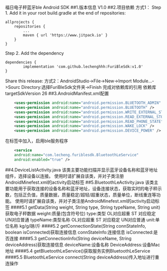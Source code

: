 福日电子秤蓝牙ble Android SDK
##1.版本信息
 V1.0 
##2.项目依赖
方式1：
Step 1. Add it in your root build.gradle at the end of repositories:

	allprojects {
		repositories {
			...
			maven { url 'https://www.jitpack.io' }
		}
	}
Step 2. Add the dependency

	dependencies {
	        implementation 'com.github.lechenghhh:FuriBleSdk:v1.0'
	}
Share this release: 
方式2：AndroidStudio->File->New->Import Module...->Sourc Directory:选择FuriBleSdk文件夹->Finish 完成对依赖库的引用 依赖库targetSdkVersion 26 
##3.AndroidManifest.xml配置
```xml
    <uses-permission android:name="android.permission.BLUETOOTH_ADMIN" />
    <uses-permission android:name="android.permission.BLUETOOTH" />
    <uses-permission android:name="android.permission.WRITE_EXTERNAL_STORAGE" />
    <uses-permission android:name="android.permission.READ_EXTERNAL_STORAGE" />
    <uses-permission android:name="android.permission.READ_PHONE_STATE" />
    <uses-permission android:name="android.permission.WAKE_LOCK" /> 
    <uses-permission android:name="android.permission.DEVICE_POWER" />
```
在标签中加入，启用ble服务程序
```xml
    <service
    android:name="com.lecheng.furiblesdk.BluetoothLeService"
    android:enabled="true" />
```
##4.DeviceListActivity.java
该类主要功能扫描并显示蓝牙设备名称和蓝牙地址组件，选择设备以连接。 使用时请扩展自该类，并对子类注册AndroidMinefest.xml的activity启动标签 ##5.BluetoothLeActivity.java
该类主要功能用于获取连接的设备名称和蓝牙地址，设备连接状态，获取实时的电子秤示数，包括正负值，质量数据，质量稳定/超轻/超重状态，质量单位，断线重连等功能。 使用时请扩展自该类，并对子类注册AndroidMinefest.xml的activity启动标签 
####5.1 getData(String weight, String type, String typeName, String unit)获取电子秤数据
    weight:质量(包含符号位) type:类型 OL对应超重 ST 对应稳定 UN对应普通 typeName:类型名称 OL对应超重 ST 对应稳定 UN对应普通 unit:单位名称 kg/g/磅/斤 
####5.2 getConnectionState(String connStateInfo, boolean isConnected)获取连接信息 
    connStateInfo:连接信息 isConnected:是否连接 
####5.3 getConnectionInfo(String deviceName, String deviceAddress)获取连接信息 
    deviceName:设备名称 DeviceAddress:设备Mac地址 
####5.4 getBluetoothLeService()获取服务实例BluetoothLeService 
####5.5 BluetoothLeService
    connect(String deviceAddress)传入地址进行重连操作
